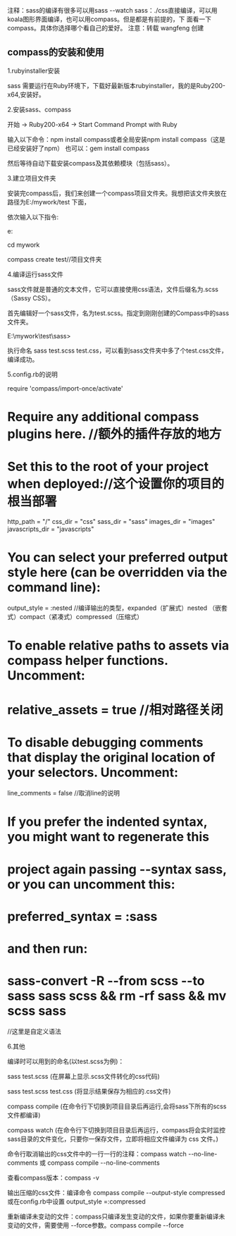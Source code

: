 注释：sass的编译有很多可以用sass --watch sass：./css直接编译，可以用koala图形界面编译，也可以用compass。但是都是有前提的，下
面看一下compass。具体你选择哪个看自己的爱好。
注意：转载 wangfeng 创建
<h2>compass的安装和使用</h2>
1.rubyinstaller安装

sass 需要运行在Ruby环境下，下载好最新版本rubyinstaller，我的是Ruby200-x64,安装好。

2.安装sass、compass

开始 -> Ruby200-x64 ->  Start Command Prompt with Ruby

输入以下命令：npm install compass或者全局安装npm install compass（这是已经安装好了npm）
也可以：gem install compass

然后等待自动下载安装compass及其依赖模块（包括sass）。



3.建立项目文件夹

安装完compass后，我们来创建一个compass项目文件夹。我想把该文件夹放在 路径为E:/mywork/test 下面，

依次输入以下指令:

e:                              

cd mywork                 

compass create test//项目文件夹



4.编译运行sass文件

sass文件就是普通的文本文件，它可以直接使用css语法，文件后缀名为.scss（Sassy CSS）。

首先编辑好一个sass文件，名为test.scss。指定到刚刚创建的Compass中的sass文件夹。



E:\mywork\test\sass>

执行命名 sass test.scss test.css，可以看到sass文件夹中多了个test.css文件，编译成功。


5.config.rb的说明

require 'compass/import-once/activate'
# Require any additional compass plugins here. //额外的插件存放的地方

# Set this to the root of your project when deployed://这个设置你的项目的根当部署
http_path = "/"
css_dir = "css"
sass_dir = "sass"
images_dir = "images"
javascripts_dir = "javascripts"

# You can select your preferred output style here (can be overridden via the command line):
output_style = :nested   //编译输出的类型，expanded（扩展式）nested （嵌套式）compact（紧凑式）compressed（压缩式）
# To enable relative paths to assets via compass helper functions. Uncomment:
# relative_assets = true //相对路径关闭

# To disable debugging comments that display the original location of your selectors. Uncomment:
line_comments = false //取消line的说明


# If you prefer the indented syntax, you might want to regenerate this
# project again passing --syntax sass, or you can uncomment this:
# preferred_syntax = :sass
# and then run:
# sass-convert -R --from scss --to sass sass scss && rm -rf sass && mv scss sass
//这里是自定义语法

6.其他

编译时可以用到的命名(以test.scss为例)：

sass test.scss     (在屏幕上显示.scss文件转化的css代码)

sass test.scss test.css (将显示结果保存为相应的.css文件)

compass compile (在命令行下切换到项目目录后再运行,会将sass下所有的scss文件都编译)

compass watch (在命令行下切换到项目目录后再运行，compass将会实时监控 sass目录的文件变化，只要你一保存文件，立即将相应文件编译为 css 文件。)

命令行取消输出的css文件中的一行一行的注释：compass watch --no-line-comments 或 compass compile --no-line-comments

查看compass版本：compass -v

输出压缩的css文件：编译命令 compass compile --output-style compressed 或在config.rb中设置 output_style =:compressed

重新编译未变动的文件：compass只编译发生变动的文件，如果你要重新编译未变动的文件，需要使用 --force参数。compass compile --force
